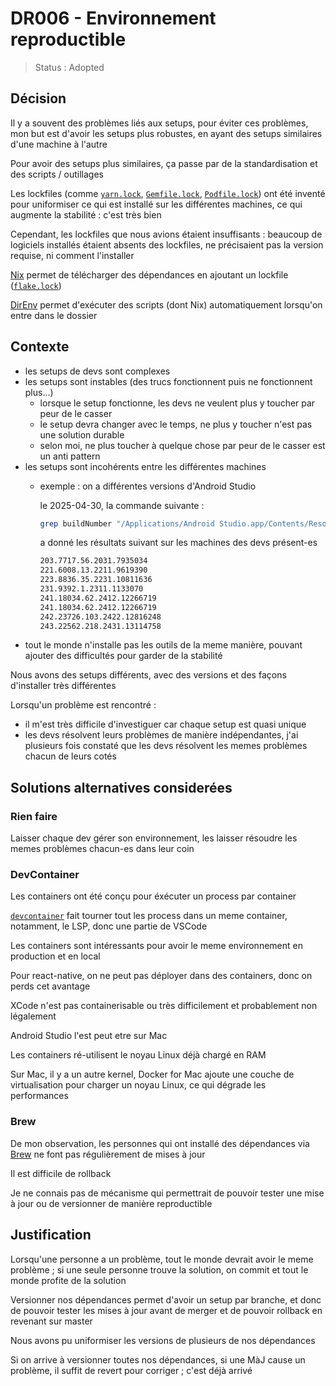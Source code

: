 # DR006 - Environnement reproductible

> Status : Adopted

## Décision

Il y a souvent des problèmes liés aux setups,
pour éviter ces problèmes,
mon but est d'avoir les setups plus robustes,
en ayant des setups similaires d'une machine à l'autre

Pour avoir des setups plus similaires, ça passe par de la standardisation et des scripts / outillages

Les lockfiles (comme [`yarn.lock`], [`Gemfile.lock`], [`Podfile.lock`]) ont été inventé pour uniformiser ce qui est installé sur les différentes machines,
ce qui augmente la stabilité : c'est très bien

Cependant, les lockfiles que nous avions étaient insuffisants : beaucoup de logiciels installés étaient absents des lockfiles, ne précisaient pas la version requise, ni comment l'installer

[Nix] permet de télécharger des dépendances en ajoutant un lockfile ([`flake.lock`])

[DirEnv] permet d'exécuter des scripts (dont Nix) automatiquement lorsqu'on entre dans le dossier

## Contexte

- les setups de devs sont complexes
- les setups sont instables (des trucs fonctionnent puis ne fonctionnent plus...)
  - lorsque le setup fonctionne, les devs ne veulent plus y toucher par peur de le casser
  - le setup devra changer avec le temps, ne plus y toucher n'est pas une solution durable
  - selon moi, ne plus toucher à quelque chose par peur de le casser est un anti pattern
- les setups sont incohérents entre les différentes machines
  - exemple : on a différentes versions d'Android Studio

    le 2025-04-30, la commande suivante :

    ```sh
    grep buildNumber "/Applications/Android Studio.app/Contents/Resources/product-info.json" | grep -o "[0-9.]+"
    ```

    a donné les résultats suivant sur les machines des devs présent-es

    ```txt
    203.7717.56.2031.7935034
    221.6008.13.2211.9619390
    223.8836.35.2231.10811636
    231.9392.1.2311.1133070
    241.18034.62.2412.12266719
    241.18034.62.2412.12266719
    242.23726.103.2422.12816248
    243.22562.218.2431.13114758
    ```
- tout le monde n'installe pas les outils de la meme manière, pouvant ajouter des difficultés pour garder de la stabilité

Nous avons des setups différents, avec des versions et des façons d'installer très différentes

Lorsqu'un problème est rencontré :

- il m'est très difficile d'investiguer car chaque setup est quasi unique
- les devs résolvent leurs problèmes de manière indépendantes, j'ai plusieurs fois constaté que les devs résolvent les memes problèmes chacun de leurs cotés

## Solutions alternatives considerées

### Rien faire

Laisser chaque dev gérer son environnement, les laisser résoudre les memes problèmes chacun-es dans leur coin

### DevContainer

Les containers ont été conçu pour éxécuter un process par container

[`devcontainer`] fait tourner tout les process dans un meme container,
notamment, le LSP, donc une partie de VSCode

Les containers sont intéressants pour avoir le meme environnement en production et en local

Pour react-native, on ne peut pas déployer dans des containers, donc on perds cet avantage

XCode n'est pas containerisable ou très difficilement et probablement non légalement

Android Studio l'est peut etre sur Mac

Les containers ré-utilisent le noyau Linux déjà chargé en RAM

Sur Mac, il y a un autre kernel, Docker for Mac ajoute une couche de virtualisation pour charger un noyau Linux, ce qui dégrade les performances

### Brew

De mon observation, les personnes qui ont installé des dépendances via [Brew] ne font pas régulièrement de mises à jour

Il est difficile de rollback

Je ne connais pas de mécanisme qui permettrait de pouvoir tester une mise à jour ou de versionner de manière reproductible

## Justification

Lorsqu'une personne a un problème, tout le monde devrait avoir le meme problème ;
si une seule personne trouve la solution, on commit et tout le monde profite de la solution

Versionner nos dépendances permet d'avoir un setup par branche, et donc de pouvoir tester les mises à jour avant de merger et de pouvoir rollback en revenant sur master

Nous avons pu uniformiser les versions de plusieurs de nos dépendances

Si on arrive à versionner toutes nos dépendances, si une MàJ cause un problème, il suffit de revert pour corriger ;
c'est déjà arrivé

[Nix]: https://nixos.org
[DirEnv]: https://direnv.net
[`yarn.lock`]: ../../yarn.lock
[`Gemfile.lock`]: ../../Gemfile.lock
[`Podfile.lock`]: ../../ios/Podfile.lock
[`flake.lock`]: ../../flake.lock
[`devcontainer`]: https://containers.dev
[Brew]: https://brew.sh
